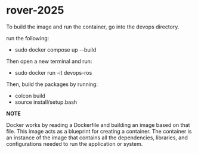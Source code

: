 # rover-2025

To build the image and run the container, go into the devops directory. 

run the following:

- sudo docker compose up --build

Then open a new terminal and run:

- sudo docker run -it devops-ros

Then, build the packages by running:

- colcon build
- source install/setup.bash


**NOTE** 

Docker works by reading a Dockerfile and building an image based on that file. This image acts as a blueprint for creating a container. The container is an instance of the image that contains all the dependencies, libraries, and configurations needed to run the application or system. 